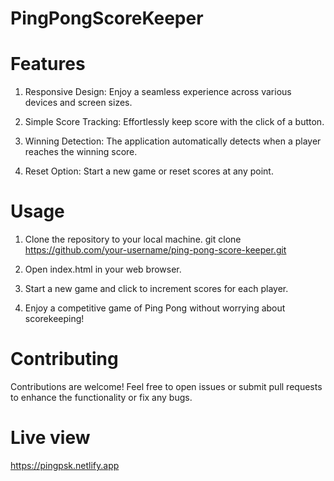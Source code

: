 # PingPongScoreKeeper

# Features
1. Responsive Design: Enjoy a seamless experience across various devices and screen sizes.

2. Simple Score Tracking: Effortlessly keep score with the click of a button.

3. Winning Detection: The application automatically detects when a player reaches the winning score.

4. Reset Option: Start a new game or reset scores at any point.

# Usage
1. Clone the repository to your local machine.
git clone https://github.com/your-username/ping-pong-score-keeper.git

2. Open index.html in your web browser.

3. Start a new game and click to increment scores for each player.

4. Enjoy a competitive game of Ping Pong without worrying about scorekeeping!

# Contributing
Contributions are welcome! Feel free to open issues or submit pull requests to enhance the functionality or fix any bugs.
# Live view
https://pingpsk.netlify.app

